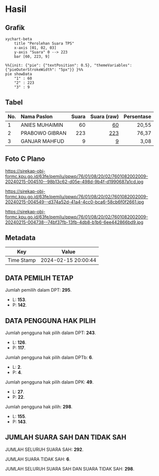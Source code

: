 # Hasil

## Grafik

```mermaid
xychart-beta
    title "Perolehan Suara TPS"
    x-axis [01, 02, 03]
    y-axis "Suara" 0 --> 223
    bar [60, 223, 9]
```

```mermaid
%%{init: {"pie": {"textPosition": 0.5}, "themeVariables": {"pieOuterStrokeWidth": "5px"}} }%%
pie showData
    "1" : 60
    "2" : 223
    "3" : 9
```

## Tabel

| No. | Nama Paslon    | Suara | Suara (raw) | Persentase |
|:--- |:-------------- | -----:| -----------:| ----------:|
| 1   | ANIES MUHAIMIN | 60    | [60][p-1]   | 20,55      |
| 2   | PRABOWO GIBRAN | 223   | [223][p-2]  | 76,37      |
| 3   | GANJAR MAHFUD  | 9     | [9][p-3]    | 3,08       |


[p-1]: https://github.com/gigit-pemilu/pemilu-2024-76-sulawesi-barat/blob/main/pilpres/hitung-suara/sub/76-sulawesi-barat/sub/01-pasangkayu/sub/08-tikke-raya/sub/2002-makmur-jaya/sub/009-tps/sub/paslon-1.txt
[p-2]: https://github.com/gigit-pemilu/pemilu-2024-76-sulawesi-barat/blob/main/pilpres/hitung-suara/sub/76-sulawesi-barat/sub/01-pasangkayu/sub/08-tikke-raya/sub/2002-makmur-jaya/sub/009-tps/sub/paslon-2.txt
[p-3]: https://github.com/gigit-pemilu/pemilu-2024-76-sulawesi-barat/blob/main/pilpres/hitung-suara/sub/76-sulawesi-barat/sub/01-pasangkayu/sub/08-tikke-raya/sub/2002-makmur-jaya/sub/009-tps/sub/paslon-3.txt

## Foto C Plano

https://sirekap-obj-formc.kpu.go.id/63fe/pemilu/ppwp/76/01/08/20/02/7601082002009-20240215-004510--98b13c62-d05e-498d-9b4f-d1990687a1cd.jpg

https://sirekap-obj-formc.kpu.go.id/63fe/pemilu/ppwp/76/01/08/20/02/7601082002009-20240215-004549--d374a52d-41a4-4cc0-bca6-58cb6f0f2661.jpg

https://sirekap-obj-formc.kpu.go.id/63fe/pemilu/ppwp/76/01/08/20/02/7601082002009-20240215-004738--74bf37fb-13fb-4db8-b1b6-6ee442866bd9.jpg


## Metadata

| Key        | Value               |
| ---------- | ------------------- |
| Time Stamp | 2024-02-15 20:00:44 |


## DATA PEMILIH TETAP

Jumlah pemilih dalam DPT: **295**.
 * L: **153**.
 * P: **142**.

## DATA PENGGUNA HAK PILIH

Jumlah pengguna hak pilih dalam DPT: **243**.
 * L: **126**.
 * P: **117**.

Jumlah pengguna hak pilih dalam DPTb: **6**.
 * L: **2**.
 * P: **4**.

Jumlah pengguna hak pilih dalam DPK: **49**.
 * L: **27**.
 * P: **22**.

Jumlah pengguna hak pilih: **298**.
 * L: **155**.
 * P: **143**.

## JUMLAH SUARA SAH DAN TIDAK SAH

JUMLAH SELURUH SUARA SAH: **292**.

JUMLAH SUARA TIDAK SAH: **6**.

JUMLAH SELURUH SUARA SAH DAN SUARA TIDAK SAH: **298**.


